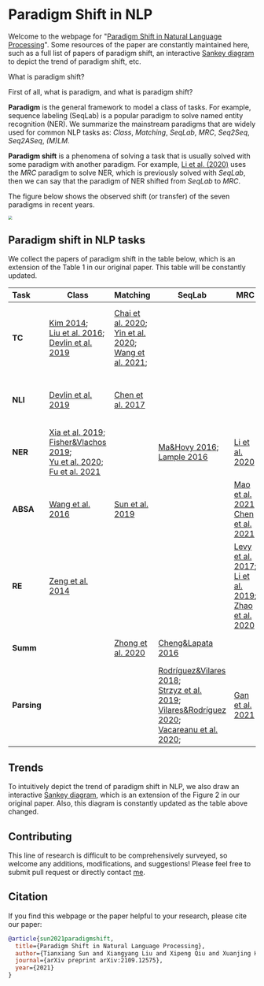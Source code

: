 # Paradigm Shift in NLP

Welcome to the webpage for "[Paradigm Shift in Natural Language Processing](https://txsun1997.github.io/papers/paradigm_shift.pdf)". Some resources of the paper are constantly maintained here, such as a full list of papers of paradigm shift, an interactive [Sankey diagram](https://txsun1997.github.io/nlp-paradigm-shift/sankey.html) to depict the trend of paradigm shift, etc.

What is paradigm shift?

First of all, what is paradigm, and what is paradigm shift? 

**Paradigm** is the general framework to model a class of tasks. For example, sequence labeling (SeqLab) is a popular paradigm to solve named entity recognition (NER). We summarize the mainstream paradigms that are widely used for common NLP tasks as: *Class*, *Matching*, *SeqLab*, *MRC*, *Seq2Seq*, *Seq2ASeq*, *(M)LM*. 

**Paradigm shift** is a phenomena of solving a task that is usually solved with some paradigm with another paradigm. For example, [Li et al. (2020)](https://www.aclweb.org/anthology/2020.acl-main.519) uses the *MRC* paradigm to solve NER, which is previously solved with *SeqLab*, then we can say that the paradigm of NER shifted from *SeqLab* to *MRC*.

The figure below shows the observed shift (or transfer) of the seven paradigms in recent years.



<img src="https://txsun1997.github.io/nlp-paradigm-shift/paradigm_shift.png" style="zoom:48%;" />

## Paradigm shift in NLP tasks

We collect the papers of paradigm shift in the table below, which is an extension of the Table 1 in our original paper. This table will be constantly updated.

| **Task**    | **Class**                                                    | **Matching**                                                 | **SeqLab**                                                   | **MRC**                                                      | **Seq2Seq**                                                  | **Seq2ASeq**                                                 | **(M)LM**                                                    |
| :---------- | ------------------------------------------------------------ | ------------------------------------------------------------ | ------------------------------------------------------------ | ------------------------------------------------------------ | ------------------------------------------------------------ | ------------------------------------------------------------ | ------------------------------------------------------------ |
| **TC**      | [Kim 2014](https://aclanthology.org/D14-1181/); <br>[Liu et al. 2016](https://www.ijcai.org/Abstract/16/408); <br>[Devlin et al. 2019](https://aclanthology.org/N19-1423/) | [Chai et al. 2020](http://proceedings.mlr.press/v119/chai20a.html);<br>[Yin et al. 2020](https://www.aclweb.org/anthology/2020.emnlp-main.660); <br>[Wang et al. 2021](https://arxiv.org/abs/2104.14690); |                                                              |                                                              | [Yang et al. 2018](https://aclanthology.org/C18-1330/)       |                                                              | [Brown et al. 2020](https://proceedings.neurips.cc/paper/2020/hash/1457c0d6bfcb4967418bfb8ac142f64a-Abstract.html); <br>[Schick&Schutze 2021](https://aclanthology.org/2021.eacl-main.20/); <br>[Schick&Schutze 2021](https://www.aclweb.org/anthology/2021.naacl-main.185); <br>[Gao et al. 2021](https://aclanthology.org/2021.acl-long.295/) |
| **NLI**     | [Devlin et al. 2019](https://aclanthology.org/N19-1423/)     | [Chen et al. 2017](http://aclweb.org/anthology/P17-1152)     |                                                              |                                                              | [McCann et al. 2018](http://arxiv.org/abs/1806.08730)        |                                                              | [Schick&Schutze 2021](https://aclanthology.org/2021.eacl-main.20/); <br>[Schick&Schutze 2021](https://www.aclweb.org/anthology/2021.naacl-main.185); <br>[Gao et al. 2021](https://aclanthology.org/2021.acl-long.295/) |
| **NER**     | [Xia et al. 2019](https://www.aclweb.org/anthology/P19-1138); <br>[Fisher&Vlachos 2019](https://www.aclweb.org/anthology/P19-1585); <br>[Yu et al. 2020](https://www.aclweb.org/anthology/2020.acl-main.577); <br>[Fu et al. 2021](https://aclanthology.org/2021.acl-long.558/) |                                                              | [Ma&Hovy 2016](https://aclanthology.org/P16-1101/); <br>[Lample 2016](http://aclweb.org/anthology/N16-1030) | [Li et al. 2020](https://www.aclweb.org/anthology/2020.acl-main.519) | [Yan et al. 2021](https://aclanthology.org/2021.acl-long.451/) | [Lample et al. 2016](http://aclweb.org/anthology/N16-1030); <br>[Dai et al. 2020](https://www.aclweb.org/anthology/2020.acl-main.520) | [Ma et al. 2021](https://arxiv.org/abs/2109.13532)           |
| **ABSA**    | [Wang et al. 2016](https://aclanthology.org/D16-1058/)       | [Sun et al. 2019](https://aclanthology.org/N19-1035/)        |                                                              | [Mao et al. 2021](https://ojs.aaai.org/index.php/AAAI/article/view/17597)<br>[Chen et al. 2021](https://ojs.aaai.org/index.php/AAAI/article/view/17500) | [Yan et al. 2021](https://aclanthology.org/2021.acl-long.188/);<br/>[Zhang et al. 2021](https://aclanthology.org/2021.acl-short.64.pdf) |                                                              | [Li et al. 2021](https://arxiv.org/abs/2109.08306)           |
| **RE**      | [Zeng et al. 2014](https://aclanthology.org/C14-1220/)       |                                                              |                                                              | [Levy et al. 2017](https://aclanthology.org/K17-1034/); <br>[Li et al. 2019](https://aclanthology.org/P19-1129/); <br>[Zhao et al. 2020](https://www.ijcai.org/proceedings/2020/546) |                                                              |                                                              | [Han et al. 2021](https://arxiv.org/abs/2105.11259)          |
| **Summ**    |                                                              | [Zhong et al. 2020](https://aclanthology.org/2020.acl-main.552/) | [Cheng&Lapata 2016](https://aclanthology.org/P16-1046/)      |                                                              | [McCann et al. 2018](http://arxiv.org/abs/1806.08730)        |                                                              | [Aghajanyan et al. 2021](https://arxiv.org/abs/2107.06955)   |
| **Parsing** |                                                              |                                                              | [Rodríguez&Vilares 2018](https://aclanthology.org/D18-1162/); <br>[Strzyz et al. 2019](https://aclanthology.org/N19-1077/); <br>[Vilares&Rodríguez 2020](https://aclanthology.org/2020.emnlp-main.221/); <br>[Vacareanu et al. 2020](https://aclanthology.org/2020.lrec-1.643/); | [Gan et al. 2021](https://arxiv.org/abs/2105.07654)          | [Vinyals et al. 2015](https://proceedings.neurips.cc/paper/2015/hash/277281aada22045c03945dcb2ca6f2ec-Abstract.html); <br>[Li et al. 2018](https://aclanthology.org/C18-1271/);  <br>[Rongali et al. 2020](https://dl.acm.org/doi/10.1145/3366423.3380064) | [Chen et al. 2014](https://aclanthology.org/D14-1082/); <br>[Dyer et al. 2015](https://aclanthology.org/P15-1033/); | [Choe&Charniak 2016](https://aclanthology.org/D16-1257/)     |

## Trends 

To intuitively depict the trend of paradigm shift in NLP, we also draw an interactive [Sankey diagram](https://txsun1997.github.io/nlp-paradigm-shift/sankey.html), which is an extension of the Figure 2 in our original paper. Also, this diagram is constantly updated as the table above changed.

## Contributing

This line of research is difficult to be comprehensively surveyed, so welcome any additions, modifications, and suggestions! Please feel free to submit pull request or directly contact [me](https://txsun1997.github.io/).

## Citation

If you find this webpage or the paper helpful to your research, please cite our paper:

```bibtex
@article{sun2021paradigmshift,
  title={Paradigm Shift in Natural Language Processing}, 
  author={Tianxiang Sun and Xiangyang Liu and Xipeng Qiu and Xuanjing Huang},
  journal={arXiv preprint arXiv:2109.12575},
  year={2021}
}
```

